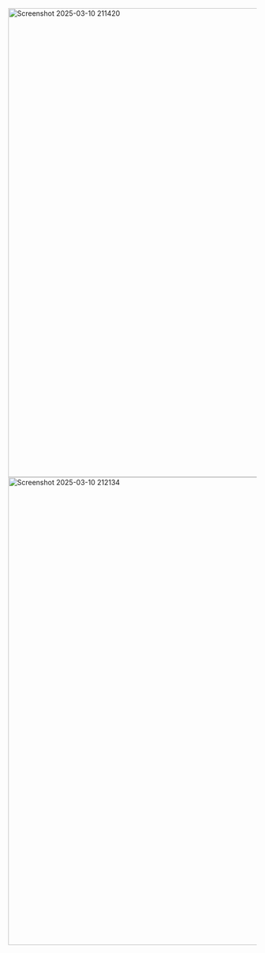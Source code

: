 <img width="948" alt="Screenshot 2025-03-10 211420" src="https://github.com/user-attachments/assets/72d9d11f-88fa-426e-ab97-f2c73d682b3c" />
<img width="946" alt="Screenshot 2025-03-10 212134" src="https://github.com/user-attachments/assets/1bc023c2-b552-4404-bb60-fe853f301fb3" />
















